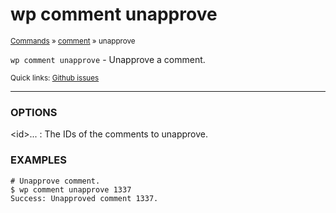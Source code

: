 # wp comment unapprove

<small>[Commands](/commands/) &raquo; [comment](/commands/comment/) &raquo; unapprove</small>

`wp comment unapprove` - Unapprove a comment.

<small>Quick links: <a href="https://github.com/wp-cli/wp-cli/issues?q=is%3Aopen+label%3Acommand%3Acomment-unapprove+sort%3Aupdated-desc">Github issues</a></small>

<hr />

### OPTIONS

&lt;id&gt;...
: The IDs of the comments to unapprove.

### EXAMPLES

    # Unapprove comment.
    $ wp comment unapprove 1337
    Success: Unapproved comment 1337.



